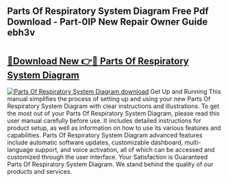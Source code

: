 ## Parts Of Respiratory System Diagram Free Pdf Download - Part-0IP New Repair Owner Guide ebh3v

# <h2><a href="http://dfr63y.blite.top/?on=Parts+Of+Respiratory+System+Diagram">🔗Download New 👉🔴 Parts Of Respiratory System Diagram</a></h2>

[![Parts Of Respiratory System Diagram download](https://i.imgur.com/lujVjoI.png)](http://dfr63y.blite.top/?on=Parts+Of+Respiratory+System+Diagram)
Get Up and Running This manual simplifies the process of setting up and using your new Parts Of Respiratory System Diagram with clear instructions and illustrations. To get the most out of your Parts Of Respiratory System Diagram, please read this user manual carefully before use. It includes detailed instructions for product setup, as well as information on how to use its various features and capabilities. Parts Of Respiratory System Diagram advanced features include automatic software updates, customizable dashboard, multi-language support, and voice activation, all of which can be accessed and customized through the user interface. Your Satisfaction is Guaranteed Parts Of Respiratory System Diagram. We stand behind the quality of our products and services.
